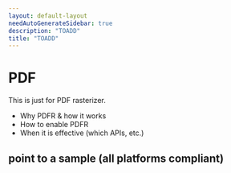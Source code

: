 ```yaml
---
layout: default-layout
needAutoGenerateSidebar: true
description: "TOADD"
title: "TOADD"
---
```


# PDF

This is just for PDF rasterizer.

* Why PDFR & how it works
* How to enable PDFR
* When it is effective (which APIs, etc.)

## point to a sample (all platforms compliant)
